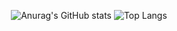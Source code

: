 <div align=center>

![Anurag's GitHub stats](https://github-readme-stats.vercel.app/api?username=&show_icons=true&theme=tokyonight)
  ![Top Langs](https://github-readme-stats.vercel.app/api/top-langs/?username=hallu0317&layout=compact&theme=tokyonight)
</div>
